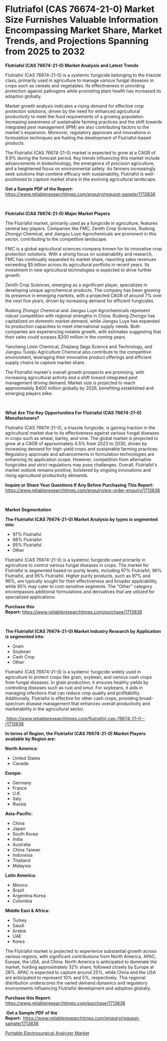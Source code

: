 <p><h1>Flutriafol (CAS 76674-21-0) Market Size Furnishes Valuable Information Encompassing Market Share, Market Trends, and Projections Spanning from 2025 to 2032</h1></p><p><strong>Flutriafol (CAS 76674-21-0) Market Analysis and Latest Trends</strong></p>
<p><p>Flutriafol (CAS 76674-21-0) is a systemic fungicide belonging to the triazole class, primarily used in agriculture to manage various fungal diseases in crops such as cereals and vegetables. Its effectiveness in providing protection against pathogens while promoting plant health has increased its adoption globally. </p><p>Market growth analysis indicates a rising demand for effective crop protection solutions, driven by the need for enhanced agricultural productivity to meet the food requirements of a growing population. Increasing awareness of sustainable farming practices and the shift towards integrated pest management (IPM) are also contributing factors to the market's expansion. Moreover, regulatory approvals and innovations in formulation techniques are fueling the development of Flutriafol-based products.</p><p>The Flutriafol (CAS 76674-21-0) market is expected to grow at a CAGR of 9.9% during the forecast period. Key trends influencing this market include advancements in biotechnology, the emergence of precision agriculture, and a heightened focus on environmental safety. As farmers increasingly seek solutions that combine efficacy with sustainability, Flutriafol is well-positioned to capture market share in the evolving agricultural landscape.</p></p>
<p><strong>Get a Sample PDF of the Report:&nbsp;</strong> <a href="https://www.reliableresearchtimes.com/enquiry/request-sample/1713838?utm_campaign=3085&utm_medium=2&utm_source=Github&utm_content=ia&utm_term=28032025&utm_id=flutriafol-cas-76674-21-0">https://www.reliableresearchtimes.com/enquiry/request-sample/1713838</a></p>
<p>&nbsp;</p>
<p><strong>Flutriafol (CAS 76674-21-0) Major Market Players</strong></p>
<p><p>The Flutriafol market, primarily used as a fungicide in agriculture, features several key players. Companies like FMC, Zenith Crop Sciences, Rudong Zhongyi Chemical, and Jiangsu Luye Agrochemicals are prominent in this sector, contributing to the competitive landscape.</p><p>FMC is a global agricultural sciences company known for its innovative crop protection solutions. With a strong focus on sustainability and research, FMC has continually expanded its market share, reporting sales revenues exceeding $5 billion across its agricultural portfolio in recent years. Its investment in new agricultural technologies is expected to drive further growth.</p><p>Zenith Crop Sciences, emerging as a significant player, specializes in developing unique agrochemical products. The company has been growing its presence in emerging markets, with a projected CAGR of around 7% over the next five years, driven by increasing demand for efficient fungicides.</p><p>Rudong Zhongyi Chemical and Jiangsu Luye Agrochemicals represent robust competition with regional strengths in China. Rudong Zhongyi has capitalized on domestic market demand, while Jiangsu Luye has expanded its production capacities to meet international supply needs. Both companies are experiencing notable growth, with estimates suggesting that their sales could surpass $200 million in the coming years.</p><p>Yancheng Limin Chemical, Zhejiang Sega Science and Technology, and Jiangsu Tuoqiu Agriculture Chemical also contribute to the competitive environment, leveraging their innovative product offerings and efficient supply chains to capture market share.</p><p>The Flutriafol market's overall growth prospects are promising, with increasing agricultural activity and a shift toward integrated pest management driving demand. Market size is projected to reach approximately $400 million globally by 2026, benefiting established and emerging players alike.</p></p>
<p>&nbsp;</p>
<p><strong>What Are The Key Opportunities For Flutriafol (CAS 76674-21-0) Manufacturers?</strong></p>
<p><p>Flutriafol (CAS 76674-21-0), a triazole fungicide, is gaining traction in the agricultural market due to its effectiveness against various fungal diseases in crops such as wheat, barley, and vine. The global market is projected to grow at a CAGR of approximately 4.5% from 2023 to 2030, driven by increasing demand for high-yield crops and sustainable farming practices. Regulatory approvals and advancements in formulation technologies are enhancing its application scope. However, competition from alternative fungicides and strict regulations may pose challenges. Overall, Flutriafol's market outlook remains positive, bolstered by ongoing innovations and rising agricultural productivity demands.</p></p>
<p><strong>Inquire or Share Your Questions If Any Before Purchasing This Report:</strong> <a href="https://www.reliableresearchtimes.com/enquiry/pre-order-enquiry/1713838?utm_campaign=3085&utm_medium=2&utm_source=Github&utm_content=ia&utm_term=28032025&utm_id=flutriafol-cas-76674-21-0">https://www.reliableresearchtimes.com/enquiry/pre-order-enquiry/1713838</a></p>
<p>&nbsp;</p>
<p><strong>Market Segmentation</strong></p>
<p><strong>The Flutriafol (CAS 76674-21-0) Market Analysis by types is segmented into:</strong></p>
<p><ul><li>97% Flutriafol</li><li>96% Flutriafol</li><li>95% Flutriafol</li><li>Other</li></ul></p>
<p><p>Flutriafol (CAS 76674-21-0) is a systemic fungicide used primarily in agriculture to control various fungal diseases in crops. The market for Flutriafol is segmented based on purity levels, including 97% Flutriafol, 96% Flutriafol, and 95% Flutriafol. Higher purity products, such as 97% and 96%, are typically sought for their effectiveness and broader applicability, while 95% may cater to cost-sensitive segments. The "Other" category encompasses additional formulations and derivatives that are utilized for specialized applications.</p></p>
<p><strong>Purchase this Report:&nbsp;</strong><a href="https://www.reliableresearchtimes.com/purchase/1713838?utm_campaign=3085&utm_medium=2&utm_source=Github&utm_content=ia&utm_term=28032025&utm_id=flutriafol-cas-76674-21-0">https://www.reliableresearchtimes.com/purchase/1713838</a></p>
<p>&nbsp;</p>
<p><strong>The Flutriafol (CAS 76674-21-0) Market Industry Research by Application is segmented into:</strong></p>
<p><ul><li>Grain</li><li>Soybean</li><li>Cash Crop</li><li>Other</li></ul></p>
<p><p>Flutriafol (CAS 76674-21-0) is a systemic fungicide widely used in agriculture to protect crops like grain, soybean, and various cash crops from fungal diseases. In grain production, it ensures healthy yields by controlling diseases such as rust and smut. For soybeans, it aids in managing infections that can reduce crop quality and profitability. Additionally, Flutriafol is effective for other cash crops, providing broad-spectrum disease management that enhances overall productivity and marketability in the agricultural sector.</p></p>
<p><a href="https://www.reliableresearchtimes.com/flutriafol-cas-76674-21-0--r1713838?utm_campaign=3085&utm_medium=2&utm_source=Github&utm_content=ia&utm_term=28032025&utm_id=flutriafol-cas-76674-21-0">&nbsp;https://www.reliableresearchtimes.com/flutriafol-cas-76674-21-0--r1713838</a></p>
<p><strong>In terms of Region, the Flutriafol (CAS 76674-21-0) Market Players available by Region are:</strong></p>
<p>
    <p> <strong> North America: </strong>
        <ul>
            <li>United States</li>
            <li>Canada</li>
        </ul>
        </p> 
    <p> <strong> Europe: </strong>
        <ul>
            <li>Germany</li>
            <li>France</li>
            <li>U.K.</li>
            <li>Italy</li>
            <li>Russia</li>
        </ul>
        </p> 
    <p> <strong> Asia-Pacific: </strong>
        <ul>
            <li>China</li>
            <li>Japan</li>
            <li>South Korea</li>
            <li>India</li>
            <li>Australia</li>
            <li>China Taiwan</li>
            <li>Indonesia</li>
            <li>Thailand</li>
            <li>Malaysia</li>
        </ul>
        </p> 
    <p> <strong> Latin America: </strong>
        <ul>
            <li>Mexico</li>
            <li>Brazil</li>
            <li>Argentina Korea</li>
            <li>Colombia</li>
        </ul>
        </p> 
    <p> <strong> Middle East & Africa: </strong>
        <ul>
            <li>Turkey</li>
            <li>Saudi</li>
            <li>Arabia</li>
            <li>UAE</li>
            <li>Korea</li>
        </ul>
    </p>
    </p>
<p><p>The Flutriafol market is projected to experience substantial growth across various regions, with significant contributions from North America, APAC, Europe, the USA, and China. North America is anticipated to dominate the market, holding approximately 32% share, followed closely by Europe at 28%. APAC is expected to capture around 25%, while China and the USA are anticipated to represent 10% and 5%, respectively. This regional distribution underscores the varied demand dynamics and regulatory environments influencing Flutriafol development and adoption globally.</p></p>
<p><strong>Purchase this Report: </strong><a href="https://www.reliableresearchtimes.com/purchase/1713838?utm_campaign=3085&utm_medium=2&utm_source=Github&utm_content=ia&utm_term=28032025&utm_id=flutriafol-cas-76674-21-0">https://www.reliableresearchtimes.com/purchase/1713838</a></p>
<p>&nbsp;<strong>Get a Sample PDF of the Report:&nbsp;&nbsp;</strong><a href="https://www.reliableresearchtimes.com/enquiry/request-sample/1713838?utm_campaign=3085&utm_medium=2&utm_source=Github&utm_content=ia&utm_term=28032025&utm_id=flutriafol-cas-76674-21-0">https://www.reliableresearchtimes.com/enquiry/request-sample/1713838</a></p>
<p><strong></strong></p>
<p><p><a href="https://github.com/xalatieusope/Market-Research-Report-List-1/blob/main/portable-electrosurgical-analyzer-market.md?utm_campaign=3085&utm_medium=2&utm_source=Github&utm_content=ia&utm_term=28032025&utm_id=flutriafol-cas-76674-21-0">Portable Electrosurgical Analyzer Market</a></p></p>